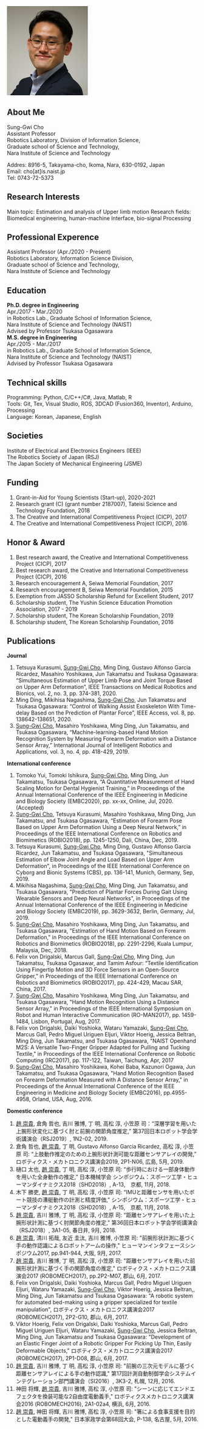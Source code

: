 ![face](./images/face.jpg)

## About Me
Sung-Gwi Cho  
Assistant Professor  
Robotics Laboratory, Division of Information Science,  
Graduate school of Science and Technology,  
Nara Institute of Science and Technology  

Addres: 8916-5, Takayama-cho, Ikoma, Nara, 630-0192, Japan  
Email: cho[at]is.naist.jp  
Tel: 0743-72-5373

## Research Interests
Main topic: Estimation and analysis of Upper limb motion 
Research fields: Biomedical engineering, human-machine Interface, bio-signal Processing

## Professional Experence
Assistant Professor (Apr./2020 - Present)  
Robotics Laboratory, Information Science Division,  
Graduate school of Science and Technology,  
Nara Institute of Science and Technology  

## Education
**Ph.D. degree in Engineering**  
Apr./2017 - Mar./2020   
in Robotics Lab., Graduate School of Information Science,  
Nara Institute of Science and Technology (NAIST)  
Advised by Professor Tsukasa Ogasawara  
**M.S. degree in Engineering**  
Apr./2015 - Mar./2017  
in Robotics Lab., Graduate School of Information Science,  
Nara Institute of Science and Technology (NAIST)  
Advised by Professor Tsukasa Ogasawara  

## Technical skills
Programming: Python, C/C++/C#, Java, Matlab, R  
Tools: Git, Tex, Visual Studio, ROS, 3DCAD (Fusion360, Inventor), Arduino, Processing  
Language: Korean, Japanese, English  

## Societies
Institute of Electrical and Electronics Engineers (IEEE)  
The Robotics Society of Japan (RSJ)  
The Japan Society of Mechanical Engineering (JSME)  

## Funding
1. Grant-in-Aid for Young Scientists (Start-up), 2020-2021
1. Research grant (C) (grant number 2187007), Tateisi Science and Technology Foundation, 2018
1. The Creative and International Competitiveness Project (CICP), 2017
1. The Creative and International Competitiveness Project (CICP), 2016

## Honor & Award
1. Best research award, the Creative and International Competitiveness Project (CICP), 2017
1. Best research award, the Creative and International Competitiveness Project (CICP), 2016
1. Research encouragement A, Seiwa Memorial Foundation, 2017
1. Research encouragement B, Seiwa Memorial Foundation, 2015
1. Exemption from JASSO Scholarship Refund for Excellent Student, 2017
1. Scholarship student, The Yushin Science Education Promotion Association, 2017 - 2019
1. Scholarship student, The Korean Scholarship Foundation, 2019
1. Scholarship student, The Korean Scholarship Foundation, 2016

## Publications
**Journal**
1. Tetsuya Kurasumi, <u>Sung-Gwi Cho</u>, Ming Ding, Gustavo Alfonso Garcia Ricardez, Masahiro Yoshikawa, Jun Takamatsu and Tsukasa Ogasawara: “Simultaneous Estimation of Upper Limb Pose and Joint Torque Based on Upper Arm Deformation”, IEEE Transactions on Medical Robotics and Bionics, vol. 2, no. 3, pp. 374-381, 2020.
1. Ming Ding, Mikihisa Nagashima, <u>Sung-Gwi Cho</u>, Jun Takamatsu and Tsukasa Ogasawara: “Control of Walking Assist Exoskeleton With Time-delay Based on the Prediction of Plantar Force”, IEEE Access, vol. 8, pp. 138642-138651, 2020. 
1. <u>Sung-Gwi Cho</u>, Masahiro Yoshikawa, Ming Ding, Jun Takamatsu, and Tsukasa Ogasawara, “Machine-learning-based Hand Motion Recognition System by Measuring Forearm Deformation with a Distance Sensor Array,” International Journal of Intelligent Robotics and Applications, vol. 3, no. 4, pp. 418-429, 2019.

**International conference**
1. Tomoko Yui, Tomoki Ishikura, <u>Sung-Gwi Cho</u>, Ming Ding, Jun Takamatsu, Tsukasa Ogasawara, “A Quantitative Measurement of Hand Scaling Motion for Dental Hygienist Training,” in Proceedings of the Annual International Conference of the IEEE Engineering in Medicine and Biology Society (EMBC2020), pp. xx-xx, Online, Jul, 2020. (Accepted)
1. <u>Sung-Gwi Cho</u>, Tetsuya Kurasumi, Masahiro Yoshikawa, Ming Ding, Jun Takamatsu, and Tsukasa Ogasawara, “Estimation of Forearm Pose Based on Upper Arm Deformation Using a Deep Neural Network,” in Proceedings of the IEEE International Conference on Robotics and Biomimetics (ROBIO2018), pp. 1245-1250, Dali, China, Dec, 2019.
1. Tetsuya Kurasumi, <u>Sung-Gwi Cho</u>, Ming Ding, Gustavo Alfonso Garcia Ricardez, Jun Takamatsu, and Tsukasa Ogasawara, "Simultaneous Estimation of Elbow Joint Angle and Load Based on Upper Arm Deformation", in Proceedings of the IEEE International Conference on Cyborg and Bionic Systems (CBS), pp. 136-141, Munich, Germany, Sep, 2019.
1. Mikihisa Nagashima, <u>Sung-Gwi Cho</u>, Ming Ding, Jun Takamatsu, and Tsukasa Ogasawara, "Prediction of Plantar Forces During Gait Using Wearable Sensors and Deep Neural Networks", in Proceedings of the Annual International Conference of the IEEE Engineering in Medicine and Biology Society (EMBC2019), pp. 3629-3632, Berlin, Germany, Jul, 2019.
1. <u>Sung-Gwi Cho</u>, Masahiro Yoshikawa, Ming Ding, Jun Takamatsu, and Tsukasa Ogasawara, "Estimation of Hand Motion Based on Forearm Deformation," in Proceedings of the IEEE International Conference on Robotics and Biomimetics (ROBIO2018), pp. 2291-2296, Kuala Lumpur, Malaysia, Dec, 2018.
1. Felix von Drigalski, Marcus Gall, <u>Sung-Gwi Cho</u>, Ming Ding, Jun Takamatsu, Tsukasa Ogasawar, and Tamim Asfour: “Textile Identification Using Fingertip Motion and 3D Force Sensors in an Open-Source Gripper,” in Proceedings of the IEEE International Conference on Robotics and Biomimetics (ROBIO2017), pp. 424-429, Macau SAR, China, 2017. 
1. <u>Sung-Gwi Cho</u>, Masahiro Yoshikawa, Ming Ding, Jun Takamatsu, and Tsukasa Ogasawara, "Hand Motion Recognition Using a Distance Sensor Array," in Proceedings of the IEEE International Symposium on Robot and Human Interactive Communication (RO-MAN2017), pp. 1459-1484, Lisbon, Portugal, Aug, 2017.
1. Felix von Drigalski, Daiki Yoshioka, Wataru Yamazaki, <u>Sung-Gwi Cho</u>, Marcus Gall, Pedro Miguel Uriguen Eljuri, Viktor Hoerig, Jessica Beltran, Ming Ding, Jun Takamatsu, and Tsukasa Ogasawara, "NAIST Openhand M2S: A Versatile Two-Finger Gripper Adapted for Pulling and Tucking Textile," in Proceedings of the IEEE International Conference on Robotic Computing (IRC2017), pp. 117-122, Taiwan, Taichung, Apr, 2017
1. <u>Sung-Gwi Cho</u>, Masahiro Yoshikawa, Kohei Baba, Kazunori Ogawa, Jun Takamatsu, and Tsukasa Ogasawara, "Hand Motion Recognition Based on Forearm Deformation Measured with A Distance Sensor Array," in Proceedings of the Annual International Conference of the IEEE Engineering in Medicine and Biology Society (EMBC2016), pp.4955-4958, Orland, USA, Aug, 2016.

**Domestic conference**
1. <u>趙 崇貴</u>, 倉角 哲也, 吉川 雅博, 丁 明, 高松 淳, 小笠原 司：“深層学習を用いた上腕形状変化に基づく肘と前腕の関節角度推定,” 第37回日本ロボット学会学術講演会（RSJ2019）, 1N2-02, 2019. 
1. 倉角 哲也, <u>趙 崇貴</u>, 丁 明, Gustavo Alfonso Garcia Ricardez, 高松 淳, 小笠原 司: “上肢動作推定のための上腕形状計測可能な距離センサアレイの開発,” ロボティクス・メカトロニクス講演会2019, 2P1-N06, 広島, 5月, 2019. 
1. 樋口 太也, <u>趙 崇貴</u>, 丁 明, 高松 淳, 小笠原 司: “歩行時における一部身体動作を用いた全身動作の推定,” 日本機械学会 シンポジウム：スポーツ工学・ヒューマンダイナミクス2018（SHD2018）, A-13,　京都, 11月, 2018.
1. 木下 勝吏, <u>趙 崇貴</u>, 丁 明, 高松 淳, 小笠原 司: “IMUと距離センサを用いたボート競技の漕艇動作の計測と精度評価,” シンポジウム：スポーツ工学・ヒューマンダイナミクス2018（SHD2018）, A-15,　京都, 11月, 2018.
1. <u>趙 崇貴</u>, 吉川 雅博, 丁 明, 高松 淳, 小笠原 司: “距離センサアレイを用いた上腕形状計測に基づく肘関節角度の推定,” 第36回日本ロボット学会学術講演会（RSJ2018）, 3A1-05, 春日井, 9月, 2018. 
1. <u>趙 崇貴</u>, 清川 拓哉, 友近 圭汰, 吉川 雅博, 小笠原 司: "前腕形状計測に基づく手の動作認識によるロボットアームの操作," ヒューマンインタフェースシンポジウム2017, pp.941-944, 大阪, 9月, 2017.
1. <u>趙 崇貴</u>, 吉川 雅博, 丁 明, 高松 淳, 小笠原 司: "距離センサアレイを用いた前腕形状計測に基づく手の関節角度の推定," ロボティクス・メカトロニクス講演会2017 (ROBOMECH2017), pp.2P2-M07, 郡山, 6月, 2017.
1. Felix von Drigalski, Daiki Yoshioka, Marcus Gall, Pedro Miguel Uriguen Eljuri, Wataru Yamazaki, <u>Sung-Gwi Cho</u>, Viktor Hoerig, Jessica Beltran,, Ming Ding, Jun Takamatsu and Tsukasa Ogasawara: "A robotic system for automated bed-making using a gripper specialized for textile manipulation", ロボティクス・メカトロニクス講演会2017 (ROBOMECH2017), 2P2-G10, 郡山, 6月, 2017.
1. Viktor Hoerig, Felix von Drigalski, Daiki Yoshioka, Marcus Gall, Pedro Miguel Uriguen Eljuri, Wataru Yamazaki, <u>Sung-Gwi Cho</u>, Jessica Beltran, Ming Ding, Jun Takamatsu and Tsukasa Ogasawara: "Development of an Elastic Finger Joint of a Robotic Gripper For Picking Up Thin, Easily Deformable Objects," ロボティクス・メカトロニクス講演会2017 (ROBOMECH2017), 2P1-D08, 郡山, 6月, 2017.
1. <u>趙 崇貴</u>, 吉川 雅博, 丁 明, 高松 淳, 小笠原 司: "前腕の三次元モデルに基づく距離センサアレイによる手の動作認識," 第17回計測自動制御学会システムインテグレーション部門講演会（SI2016）, 3K3-2, 札幌, 12月, 2016.
1. 神田 将輝, <u>趙 崇貴</u>, 吉川 雅博, 高松 淳, 小笠原 司: "シーンに応じてエンドエフェクタを換装可能な2自由度電動義手," ロボティクスメカトロニクス講演会2016 (ROBOMECH2016), 2A1-02a4, 横浜, 6月, 2016.
1. <u>趙 崇貴</u>, 神田 将輝, 吉川 雅博, 高松 淳, 小笠原 司: "箸による食事支援を目的とした電動義手の開発," 日本家政学会第68回大会, P-138, 名古屋, 5月, 2016.
